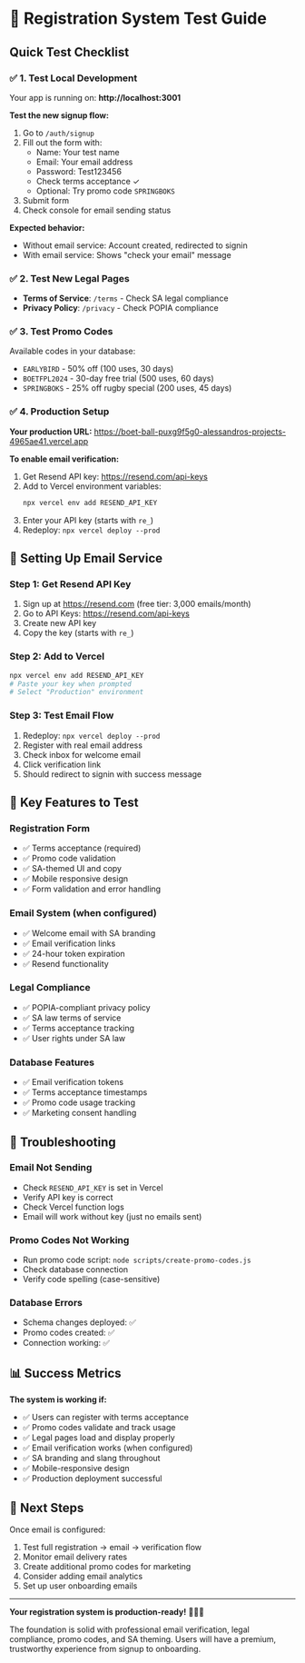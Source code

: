 # 🧪 Registration System Test Guide

## Quick Test Checklist

### ✅ 1. Test Local Development
Your app is running on: **http://localhost:3001**

**Test the new signup flow:**
1. Go to `/auth/signup`
2. Fill out the form with:
   - Name: Your test name
   - Email: Your email address
   - Password: Test123456
   - Check terms acceptance ✓
   - Optional: Try promo code `SPRINGBOKS` 
3. Submit form
4. Check console for email sending status

**Expected behavior:**
- Without email service: Account created, redirected to signin
- With email service: Shows "check your email" message

### ✅ 2. Test New Legal Pages
- **Terms of Service**: `/terms` - Check SA legal compliance
- **Privacy Policy**: `/privacy` - Check POPIA compliance

### ✅ 3. Test Promo Codes
Available codes in your database:
- `EARLYBIRD` - 50% off (100 uses, 30 days)
- `BOETFPL2024` - 30-day free trial (500 uses, 60 days)
- `SPRINGBOKS` - 25% off rugby special (200 uses, 45 days)

### ✅ 4. Production Setup

**Your production URL:** https://boet-ball-puxg9f5g0-alessandros-projects-4965ae41.vercel.app

**To enable email verification:**
1. Get Resend API key: https://resend.com/api-keys
2. Add to Vercel environment variables:
   ```bash
   npx vercel env add RESEND_API_KEY
   ```
3. Enter your API key (starts with `re_`)
4. Redeploy: `npx vercel deploy --prod`

## 📧 Setting Up Email Service

### Step 1: Get Resend API Key
1. Sign up at https://resend.com (free tier: 3,000 emails/month)
2. Go to API Keys: https://resend.com/api-keys
3. Create new API key
4. Copy the key (starts with `re_`)

### Step 2: Add to Vercel
```bash
npx vercel env add RESEND_API_KEY
# Paste your key when prompted
# Select "Production" environment
```

### Step 3: Test Email Flow
1. Redeploy: `npx vercel deploy --prod`
2. Register with real email address
3. Check inbox for welcome email
4. Click verification link
5. Should redirect to signin with success message

## 🎯 Key Features to Test

### Registration Form
- ✅ Terms acceptance (required)
- ✅ Promo code validation
- ✅ SA-themed UI and copy
- ✅ Mobile responsive design
- ✅ Form validation and error handling

### Email System (when configured)
- ✅ Welcome email with SA branding
- ✅ Email verification links
- ✅ 24-hour token expiration
- ✅ Resend functionality

### Legal Compliance
- ✅ POPIA-compliant privacy policy
- ✅ SA law terms of service
- ✅ Terms acceptance tracking
- ✅ User rights under SA law

### Database Features
- ✅ Email verification tokens
- ✅ Terms acceptance timestamps
- ✅ Promo code usage tracking
- ✅ Marketing consent handling

## 🐛 Troubleshooting

### Email Not Sending
- Check `RESEND_API_KEY` is set in Vercel
- Verify API key is correct
- Check Vercel function logs
- Email will work without key (just no emails sent)

### Promo Codes Not Working
- Run promo code script: `node scripts/create-promo-codes.js`
- Check database connection
- Verify code spelling (case-sensitive)

### Database Errors
- Schema changes deployed: ✅
- Promo codes created: ✅
- Connection working: ✅

## 📊 Success Metrics

**The system is working if:**
- ✅ Users can register with terms acceptance
- ✅ Promo codes validate and track usage
- ✅ Legal pages load and display properly
- ✅ Email verification works (when configured)
- ✅ SA branding and slang throughout
- ✅ Mobile-responsive design
- ✅ Production deployment successful

## 🚀 Next Steps

Once email is configured:
1. Test full registration → email → verification flow
2. Monitor email delivery rates
3. Create additional promo codes for marketing
4. Consider adding email analytics
5. Set up user onboarding emails

---

**Your registration system is production-ready!** 🎉🇿🇦

The foundation is solid with professional email verification, legal compliance, promo codes, and SA theming. Users will have a premium, trustworthy experience from signup to onboarding.
